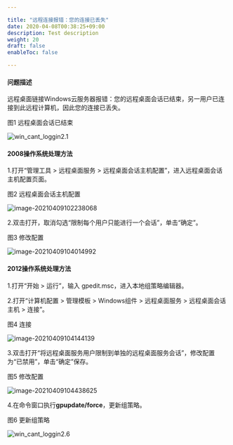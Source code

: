```yaml
---

title: "远程连接报错：您的连接已丢失"
date: 2020-04-08T00:38:25+09:00
description: Test description
weight: 20
draft: false
enableToc: false

---
```


#### 问题描述

远程桌面链接Windows云服务器报错：您的远程桌面会话已结束，另一用户已连接到此远程计算机，因此您的连接已丢失。

图1 远程桌面会话已结束

![win_cant_loggin2.1](../../../_images/win_cant_loggin2.1.png)

#### 2008操作系统处理方法

1.打开“管理工具 > 远程桌面服务 > 远程桌面会话主机配置”，进入远程桌面会话主机配置页面。

图2 远程桌面会话主机配置

![image-20210409102238068](../../../_images/win_cant_loggin2.2.png)

2.双击打开，取消勾选“限制每个用户只能进行一个会话”，单击“确定”。

图3 修改配置

![image-20210409104014992](../../../_images/win_cant_loggin2.3.png)

#### 2012操作系统处理方法

1.打开“开始 > 运行”，输入 gpedit.msc，进入本地组策略编辑器。

2.打开“计算机配置 > 管理模板 > Windows组件 > 远程桌面服务 > 远程桌面会话主机 > 连接”。

图4 连接

![image-20210409104144139](../../../_images/win_cant_loggin2.4.png)

3.双击打开“将远程桌面服务用户限制到单独的远程桌面服务会话”，修改配置为“已禁用”，单击“确定”保存。

图5 修改配置

![image-20210409104438625](../../../_images/win_cant_loggin2.5.png)

4.在命令窗口执行**gpupdate/force**，更新组策略。

图6 更新组策略

![win_cant_loggin2.6](../../../_images/win_cant_loggin2.6.png)